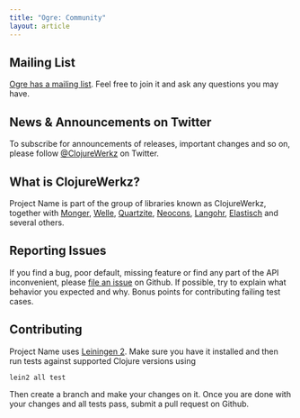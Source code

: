 ```yaml
---
title: "Ogre: Community"
layout: article
---
```


## Mailing List

[Ogre has a mailing list](https://groups.google.com/forum/#!forum/clojure-titanium). Feel free to join it and ask any questions you may have.


## News & Announcements on Twitter

To subscribe for announcements of releases, important changes and so on, please follow [@ClojureWerkz](https://twitter.com/#!/clojurewerkz) on Twitter.


## What is ClojureWerkz?

Project Name is part of the group of libraries known as ClojureWerkz, together with
[Monger](http://clojuremongodb.info), [Welle](http://clojureriak.info), [Quartzite](http://clojurequartz.info), [Neocons](https://github.com/michaelklishin/neocons), [Langohr](https://github.com/michaelklishin/langohr), [Elastisch](https://github.com/clojurewerkz/elastisch) and several others.


## Reporting Issues

If you find a bug, poor default, missing feature or find any part of the API inconvenient, please [file an issue](https://github.com/clojurewerkz/ogre/issues) on Github.
If possible, try to explain what behavior you expected and why. Bonus points for contributing failing test cases.


## Contributing

Project Name uses [Leiningen 2](https://github.com/technomancy/leiningen/blob/master/doc/TUTORIAL.md). Make sure you have it installed and then run tests against
supported Clojure versions using

    lein2 all test

Then create a branch and make your changes on it. Once you are done with your changes and all tests pass, submit a pull request
on Github.
